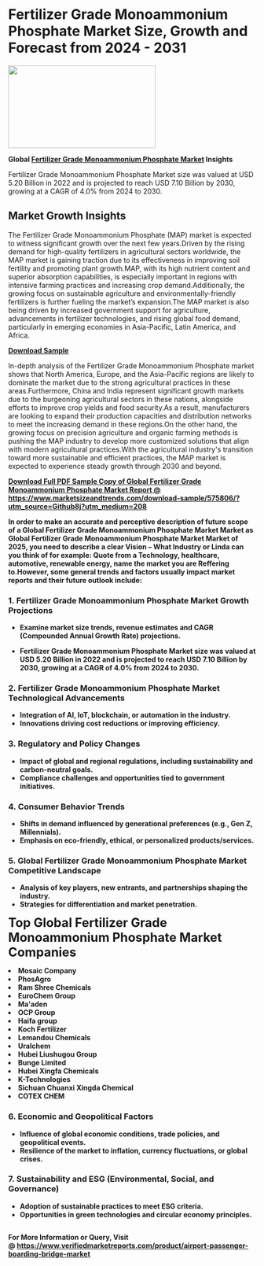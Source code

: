 <H1>Fertilizer Grade Monoammonium Phosphate Market Size, Growth and Forecast from 2024 - 2031</H1><img class="aligncenter size-medium wp-image-584254" src="https://thirdeyenews.in/wp-content/uploads/2024/09/Global-Market-Research-300x168.jpeg" alt="" width="300" height="168" /><p><strong>Global&nbsp;<a href="https://www.marketsizeandtrends.com/download-sample/575806/?utm_source=Github8j?utm_medium=208">Fertilizer Grade Monoammonium Phosphate Market</a> Insights</strong></p><p>Fertilizer Grade Monoammonium Phosphate Market size was valued at USD 5.20 Billion in 2022 and is projected to reach USD 7.10 Billion by 2030, growing at a CAGR of 4.0% from 2024 to 2030.</p><p><h2>Market Growth Insights</h2> <p>The Fertilizer Grade Monoammonium Phosphate (MAP) market is expected to witness significant growth over the next few years.Driven by the rising demand for high-quality fertilizers in agricultural sectors worldwide, the MAP market is gaining traction due to its effectiveness in improving soil fertility and promoting plant growth.MAP, with its high nutrient content and superior absorption capabilities, is especially important in regions with intensive farming practices and increasing crop demand.Additionally, the growing focus on sustainable agriculture and environmentally-friendly fertilizers is further fueling the market’s expansion.The MAP market is also being driven by increased government support for agriculture, advancements in fertilizer technologies, and rising global food demand, particularly in emerging economies in Asia-Pacific, Latin America, and Africa.</p> <p><strong><a href="#">Download Sample</a></strong></p> <p>In-depth analysis of the Fertilizer Grade Monoammonium Phosphate market shows that North America, Europe, and the Asia-Pacific regions are likely to dominate the market due to the strong agricultural practices in these areas.Furthermore, China and India represent significant growth markets due to the burgeoning agricultural sectors in these nations, alongside efforts to improve crop yields and food security.As a result, manufacturers are looking to expand their production capacities and distribution networks to meet the increasing demand in these regions.On the other hand, the growing focus on precision agriculture and organic farming methods is pushing the MAP industry to develop more customized solutions that align with modern agricultural practices.With the agricultural industry's transition toward more sustainable and efficient practices, the MAP market is expected to experience steady growth through 2030 and beyond.</p> <p><strong><a href="#"></p><p><span class=""><strong>Download Full PDF Sample Copy of Global Fertilizer Grade Monoammonium Phosphate Market Report</strong> @ <a href="https://www.marketsizeandtrends.com/download-sample/575806/?utm_source=Github8j?utm_medium=208" target="_blank">https://www.marketsizeandtrends.com/download-sample/575806/?utm_source=Github8j?utm_medium=208</a></span></p><p>In order to make an accurate and perceptive description of future scope of a Global&nbsp;Fertilizer Grade Monoammonium Phosphate Market Market as Global&nbsp;Fertilizer Grade Monoammonium Phosphate Market Market of 2025, you need to describe a clear Vision &ndash; What Industry or Linda can you think of for example: Quote from a Technology, healthcare, automotive, renewable energy, name the market you are Reffering to.However, some general trends and factors usually impact market reports and their future outlook include:</p><h3>1.&nbsp;<strong>Fertilizer Grade Monoammonium Phosphate Market Growth Projections</strong></h3><ul><li>Examine market size trends, revenue estimates and CAGR (Compounded Annual Growth Rate) projections.</li><li><p>Fertilizer Grade Monoammonium Phosphate Market size was valued at USD 5.20 Billion in 2022 and is projected to reach USD 7.10 Billion by 2030, growing at a CAGR of 4.0% from 2024 to 2030.</p></li></ul><h3>2.&nbsp;<strong>Fertilizer Grade Monoammonium Phosphate Market Technological Advancements</strong></h3><ul><li>Integration of AI, IoT, blockchain, or automation in the industry.</li><li>Innovations driving cost reductions or improving efficiency.</li></ul><h3>3.&nbsp;<strong>Regulatory and Policy Changes</strong></h3><ul><li>Impact of global and regional regulations, including sustainability and carbon-neutral goals.</li><li>Compliance challenges and opportunities tied to government initiatives.</li></ul><h3>4.&nbsp;<strong>Consumer Behavior Trends</strong></h3><ul><li>Shifts in demand influenced by generational preferences (e.g., Gen Z, Millennials).</li><li>Emphasis on eco-friendly, ethical, or personalized products/services.</li></ul><h3>5.&nbsp;<strong>Global Fertilizer Grade Monoammonium Phosphate Market Competitive Landscape</strong></h3><ul><li>Analysis of key players, new entrants, and partnerships shaping the industry.</li><li>Strategies for differentiation and market penetration.</li></ul><p data-pm-slice="1 1 []"><span style="color: inherit; font-family: inherit; font-size: 25px;">Top Global Fertilizer Grade Monoammonium Phosphate Market Companies</span></p><div class="" data-test-id=""><p><li>Mosaic Company</li><li> PhosAgro</li><li> Ram Shree Chemicals</li><li> EuroChem Group</li><li> Ma'aden</li><li> OCP Group</li><li> Haifa group</li><li> Koch Fertilizer</li><li> Lemandou Chemicals</li><li> Uralchem</li><li> Hubei Liushugou Group</li><li> Bunge Limited</li><li> Hubei Xingfa Chemicals</li><li> K-Technologies</li><li> Sichuan Chuanxi Xingda Chemical</li><li> COTEX CHEM</li></p></div><h3>6.&nbsp;<strong>Economic and Geopolitical Factors</strong></h3><ul><li>Influence of global economic conditions, trade policies, and geopolitical events.</li><li>Resilience of the market to inflation, currency fluctuations, or global crises.</li></ul><h3>7.&nbsp;<strong>Sustainability and ESG (Environmental, Social, and Governance)</strong></h3><ul><li>Adoption of sustainable practices to meet ESG criteria.</li><li>Opportunities in green technologies and circular economy principles.</li></ul><h2><strong style="font-size: 14px;">For More Information or Query, Visit @&nbsp;</strong><a style="background-color: #ffffff; font-size: 14px;" href="https://www.marketsizeandtrends.com/report/fertilizer-grade-monoammonium-phosphate-market/" target="_blank">https://www.verifiedmarketreports.com/product/airport-passenger-boarding-bridge-market</a></h2>